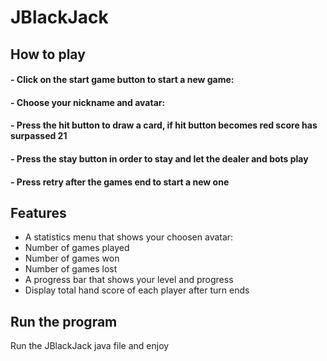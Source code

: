 # JBlackJack

## How to play

#### - Click on the start game button to start a new game:
#### - Choose your nickname and avatar:
#### - Press the hit button to draw a card, if hit button becomes red score has surpassed 21
#### - Press the stay button in order to stay and let the dealer and bots play 
#### - Press retry after the games end to start a new one


## Features

- A statistics menu that shows your choosen avatar:
- Number of games played
- Number of games won
- Number of games lost
- A progress bar that shows your level and progress
- Display total hand score of each player after turn ends 


## Run the program
Run the JBlackJack java file and enjoy


